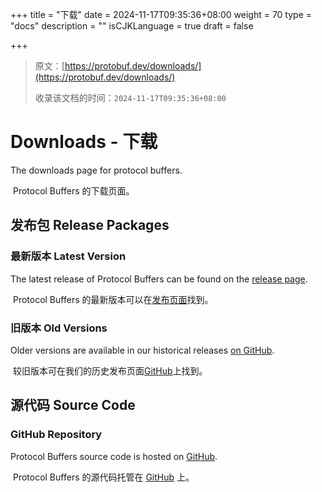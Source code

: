 +++
title = "下载"
date = 2024-11-17T09:35:36+08:00
weight = 70
type = "docs"
description = ""
isCJKLanguage = true
draft = false

+++

> 原文：[https://protobuf.dev/downloads/](https://protobuf.dev/downloads/)
>
> 收录该文档的时间：`2024-11-17T09:35:36+08:00`

# Downloads - 下载

The downloads page for protocol buffers.

​	Protocol Buffers 的下载页面。

## 发布包 Release Packages

### 最新版本 Latest Version

The latest release of Protocol Buffers can be found on the [release page](https://github.com/protocolbuffers/protobuf/releases/latest).

​	Protocol Buffers 的最新版本可以在[发布页面](https://github.com/protocolbuffers/protobuf/releases/latest)找到。

### 旧版本 Old Versions

Older versions are available in our historical releases [on GitHub](https://github.com/protocolbuffers/protobuf/releases).

​	较旧版本可在我们的历史发布页面[GitHub](https://github.com/protocolbuffers/protobuf/releases)上找到。

## 源代码 Source Code

### GitHub Repository

Protocol Buffers source code is hosted on [GitHub](https://github.com/protocolbuffers/protobuf).

​	Protocol Buffers 的源代码托管在 [GitHub](https://github.com/protocolbuffers/protobuf) 上。
